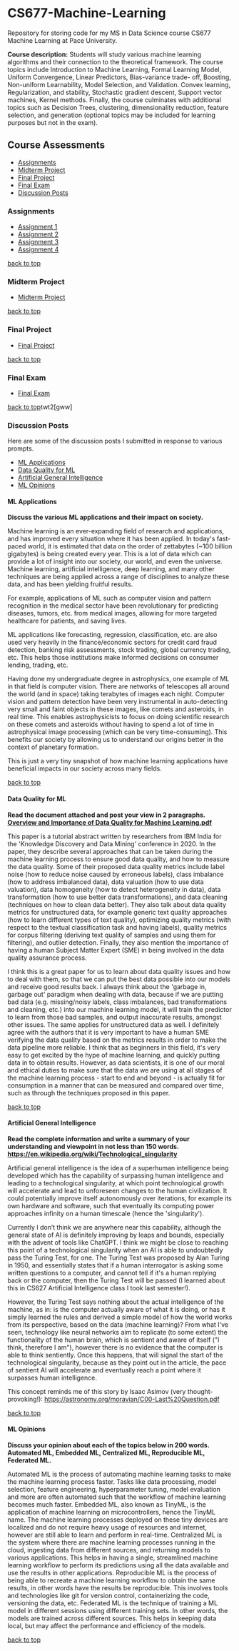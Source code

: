 # CS677-Machine-Learning

Repository for storing code for my MS in Data Science course CS677 Machine Learning at Pace University.

**Course description:** Students will study various machine learning algorithms and their connection to the theoretical framework. The course topics include Introduction to Machine Learning, Formal Learning Model, Uniform Convergence, Linear Predictors, Bias-variance trade- off, Boosting, Non-uniform Learnability, Model Selection, and Validation. Convex learning, Regularization, and stability, Stochastic gradient descent, Support vector machines, Kernel methods. Finally, the course culminates with additional topics such as Decision Trees, clustering, dimensionality reduction, feature selection, and generation (optional topics may be included for learning purposes but not in the exam).

## Course Assessments

- [Assignments](#assignments)
- [Midterm Project](#midterm-projects)
- [Final Project](#final-project)
- [Final Exam](#final-exam)
- [Discussion Posts](#discussion-posts)

### Assignments

- [Assignment 1](https://github.com/awesomecosmos/CS677-Machine-Learning/blob/main/Assignment%201/cs677_assignment1.pdf)
- [Assignment 2](https://github.com/awesomecosmos/CS677-Machine-Learning/blob/main/Assignment%202/assignment2.ipynb)
- [Assignment 3](https://github.com/awesomecosmos/CS677-Machine-Learning/blob/main/Assignment%203/assignment3.ipynb)
- [Assignment 4](https://github.com/awesomecosmos/CS677-Machine-Learning/blob/main/Assignment%204/assignment4.ipynb)

[back to top](#course-assessments)

### Midterm Project

- [Midterm Project](https://github.com/awesomecosmos/CS677-Machine-Learning/blob/main/Midterm%20Project/README.md)

[back to top](#course-assessments)

### Final Project
- [Final Project](https://github.com/awesomecosmos/CS677-Machine-Learning/tree/main/Final%20Project)

[back to top](#course-assessments)

### Final Exam
- [Final Exam](https://github.com/awesomecosmos/CS677-Machine-Learning/blob/main/Final%20Exam/README.md)

[back to top](#course-assessments)twt2[gww]

### Discussion Posts

Here are some of the discussion posts I submitted in response to various prompts.
- [ML Applications](#ml-applications)
- [Data Quality for ML](#data-quality-for-ml)
- [Artificial General Intelligence](#artificial-general-intelligence)
- [ML Opinions](#ml-opinions)

#### ML Applications
**Discuss the various ML applications and their impact on society.**

Machine learning is an ever-expanding field of research and applications, and has improved every situation where it has been applied. In today's fast-paced world, it is estimated that data on the order of zettabytes (~100 billion gigabytes) is being created every year. This is a lot of data which can provide a lot of insight into our society, our world, and even the universe. Machine learning, artificial intelligence, deep learning, and many other techniques are being applied across a range of disciplines to analyze these data, and has been yielding fruitful results.

For example, applications of ML such as computer vision and pattern recognition in the medical sector have been revolutionary for predicting diseases, tumors, etc. from medical images, allowing for more targeted healthcare for patients, and saving lives.

ML applications like forecasting, regression, classification, etc. are also used very heavily in the finance/economic sectors for credit card fraud detection, banking risk assessments, stock trading, global currency trading, etc. This helps those institutions make informed decisions on consumer lending, trading, etc.

Having done my undergraduate degree in astrophysics, one example of ML in that field is computer vision. There are networks of telescopes all around the world (and in space) taking terabytes of images each night. Computer vision and pattern detection have been very instrumental in auto-detecting very small and faint objects in these images, like comets and asteroids, in real time. This enables astrophysicists to focus on doing scientific research on these comets and asteroids without having to spend a lot of time in astrophysical image processing (which can be very time-consuming). This benefits our society by allowing us to understand our origins better in the context of planetary formation. 

This is just a very tiny snapshot of how machine learning applications have beneficial impacts in our society across many fields. 

[back to top](#course-assessments)

#### Data Quality for ML
**Read the document attached and post your view in 2 paragraphs.**
**[Overview and Importance of Data Quality for Machine Learning.pdf](https://research.ibm.com/publications/overview-and-importance-of-data-quality-for-machine-learning-tasks)**

This paper is a tutorial abstract written by researchers from IBM India for the 'Knowledge Discovery and Data Mining' conference in 2020. In the paper, they describe several approaches that can be taken during the machine learning process to ensure good data quality, and how to measure the data quality. Some of their proposed data quality metrics include label noise (how to reduce noise caused by erroneous labels), class imbalance (how to address imbalanced data), data valuation (how to use data valuation), data homogeneity (how to detect heterogeneity in data), data transformation (how to use better data transformations), and data cleaning (techniques on how to clean data better). They also talk about data quality metrics for unstructured data, for example generic text quality approaches (how to learn different types of text quality), optimizing quality metrics (with respect to the textual classification task and having labels), quality metrics for corpus filtering (deriving text quality of samples and using them for filtering), and outlier detection. Finally, they also mention the importance of having a human Subject Matter Expert (SME) in being involved in the data quality assurance process. 

I think this is a great paper for us to learn about data quality issues and how to deal with them, so that we can put the best data possible into our models and receive good results back. I always think about the 'garbage in, garbage out' paradigm when dealing with data, because if we are putting bad data (e.g. missing/noisy labels, class imbalances, bad transformations and cleaning, etc.) into our machine learning model, it will train the predictor to learn from those bad samples, and output inaccurate results, amongst other issues. The same applies for unstructured data as well. I definitely agree with the authors that it is very important to have a human SME verifying the data quality based on the metrics results in order to make the data pipeline more reliable. I think that as beginners in this field, it's very easy to get excited by the hype of machine learning, and quickly putting data in to obtain results. However, as data scientists, it is one of our moral and ethical duties to make sure that the data we are using at all stages of the machine learning process - start to end and beyond - is actually fit for consumption in a manner that can be measured and compared over time, such as through the techniques proposed in this paper.

[back to top](#course-assessments)

#### Artificial General Intelligence
**Read the complete information and write a summary of your understanding and viewpoint in not less than 150 words. https://en.wikipedia.org/wiki/Technological_singularity**

Artificial general intelligence is the idea of a superhuman intelligence being developed which has the capability of surpassing human intelligence and leading to a technological singularity, at which point technological growth will accelerate and lead to unforeseen changes to the human civilization. It could potentially improve itself autonomously over iterations, for example its own hardware and software, such that eventually its computing power approaches infinity on a human timescale (hence the 'singularity').

Currently I don’t think we are anywhere near this capability, although the general state of AI is definitely improving by leaps and bounds, especially with the advent of tools like ChatGPT. I think we might be close to reaching this point of a technological singularity when an AI is able to undoubtedly pass the Turing Test, for one. The Turing Test was proposed by Alan Turing in 1950, and essentially states that if a human interrogator is asking some written questions to a computer, and cannot tell if it's a human replying back or the computer, then the Turing Test will be passed (I learned about this in CS627 Artificial Intelligence class I took last semester!). 

However, the Turing Test says nothing about the actual intelligence of the machine, as in: is the computer actually aware of what it is doing, or has it simply learned the rules and derived a simple model of how the world works from its perspective, based on the data (machine learning)? From what I've seen, technology like neural networks aim to replicate (to some extent) the functionality of the human brain, which is sentient and aware of itself ("I think, therefore I am"), however there is no evidence that the computer is able to think sentiently. Once this happens, that will signal the start of the technological singularity, because as they point out in the article, the pace of sentient AI will accelerate and eventually reach a point where it surpasses human intelligence. 

This concept reminds me of this story by Isaac Asimov (very thought-provoking!): https://astronomy.org/moravian/C00-Last%20Question.pdf

[back to top](#course-assessments)

#### ML Opinions
**Discuss your opinion about each of the topics below in 200 words. Automated ML, Embedded ML, Centralized ML, Reproducible ML, Federated ML.**

Automated ML is the process of automating machine learning tasks to make the machine learning process faster. Tasks like data processing, model selection, feature engineering, hyperparameter tuning, model evaluation and more are often automated such that the workflow of machine learning becomes much faster. Embedded ML, also known as TinyML, is the application of machine learning on microcontrollers, hence the TinyML name. The machine learning processes deployed on these tiny devices are localized and do not require heavy usage of resources and internet, however are still able to learn and perform in real-time. Centralized ML is the system where there are machine learning processes running in the cloud, ingesting data from different sources, and returning models to various applications. This helps in having a single, streamlined machine learning workflow to perform its predictions using all the data available and use the results in other applications. Reproducible ML is the process of being able to recreate a machine learning workflow to obtain the same results, in other words have the results be reproducible. This involves tools and technologies like git for version control, containerizing the code, versioning the data, etc. Federated ML is the technique of training a ML model in different sessions using different training sets. In other words, the models are trained across different sources. This helps in keeping data local, but may affect the performance and efficiency of the models.

[back to top](#course-assessments)